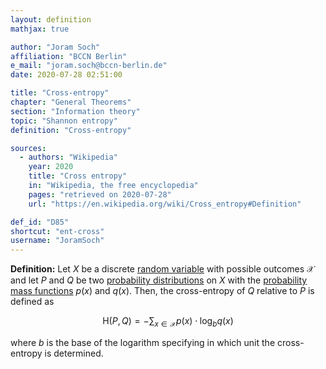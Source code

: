 ```yaml
---
layout: definition
mathjax: true

author: "Joram Soch"
affiliation: "BCCN Berlin"
e_mail: "joram.soch@bccn-berlin.de"
date: 2020-07-28 02:51:00

title: "Cross-entropy"
chapter: "General Theorems"
section: "Information theory"
topic: "Shannon entropy"
definition: "Cross-entropy"

sources:
  - authors: "Wikipedia"
    year: 2020
    title: "Cross entropy"
    in: "Wikipedia, the free encyclopedia"
    pages: "retrieved on 2020-07-28"
    url: "https://en.wikipedia.org/wiki/Cross_entropy#Definition"

def_id: "D85"
shortcut: "ent-cross"
username: "JoramSoch"
---
```



**Definition:** Let $X$ be a discrete [random variable](/D/rvar) with possible outcomes $\mathcal{X}$ and let $P$ and $Q$ be two [probability distributions](/D/dist) on $X$ with the [probability mass functions](/D/pmf) $p(x)$ and $q(x)$. Then, the cross-entropy of $Q$ relative to $P$ is defined as

$$ \label{eq:ent-cross}
\mathrm{H}(P,Q) = - \sum_{x \in \mathcal{X}} p(x) \cdot \log_b q(x)
$$

where $b$ is the base of the logarithm specifying in which unit the cross-entropy is determined.